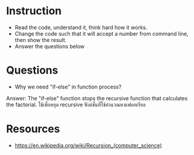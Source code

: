 ﻿# Instruction
* Read the code, understand it, think hard how it works.
* Change the code such that it will accept a number from command line, then show the result.
* Answer the questions below

# Questions
* Why we need "if-else" in function process?

Answer:	The "if-else" function stops the recursive function that calculates the factorial.
		ใช้เพื่อหยุด recursive ฟังค์ชั่นที่ใช้คำนวณหาแฟคทเรียล


# Resources
* https://en.wikipedia.org/wiki/Recursion_(computer_science)